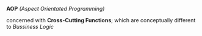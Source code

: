 **AOP** *(Aspect Orientated Programming)* 

concerned with **Cross-Cutting Functions**; which are conceptually different to *Bussiness Logic*


